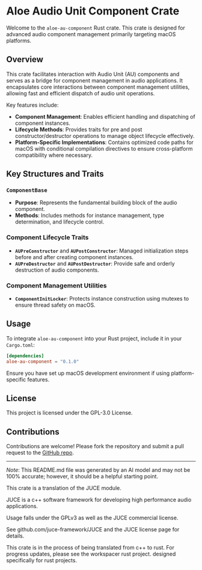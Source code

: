 # Aloe Audio Unit Component Crate

Welcome to the `aloe-au-component` Rust crate. This crate is designed for advanced audio component management primarily targeting macOS platforms.

## Overview

This crate facilitates interaction with Audio Unit (AU) components and serves as a bridge for component management in audio applications. It encapsulates core interactions between component management utilities, allowing fast and efficient dispatch of audio unit operations.

Key features include:
- **Component Management**: Enables efficient handling and dispatching of component instances.
- **Lifecycle Methods**: Provides traits for pre and post constructor/destructor operations to manage object lifecycle effectively.
- **Platform-Specific Implementations**: Contains optimized code paths for macOS with conditional compilation directives to ensure cross-platform compatibility where necessary.

## Key Structures and Traits

### `ComponentBase`
- **Purpose**: Represents the fundamental building block of the audio component.
- **Methods**: Includes methods for instance management, type determination, and lifecycle control.

### Component Lifecycle Traits
- **`AUPreConstructor`** and **`AUPostConstructor`**: Managed initialization steps before and after creating component instances.
- **`AUPreDestructor`** and **`AUPostDestructor`**: Provide safe and orderly destruction of audio components.

### Component Management Utilities
- **`ComponentInitLocker`**: Protects instance construction using mutexes to ensure thread safety on macOS.

## Usage

To integrate `aloe-au-component` into your Rust project, include it in your `Cargo.toml`:

```toml
[dependencies]
aloe-au-component = "0.1.0"
```

Ensure you have set up macOS development environment if using platform-specific features.

## License

This project is licensed under the GPL-3.0 License.

## Contributions

Contributions are welcome! Please fork the repository and submit a pull request to the [GitHub repo](https://github.com/klebs6/aloe-rs).

***

_Note_: This README.md file was generated by an AI model and may not be 100% accurate; however, it should be a helpful starting point.


This crate is a translation of the JUCE module.

JUCE is a c++ software framework for developing high performance audio applications.

Usage falls under the GPLv3 as well as the JUCE commercial license.

See github.com/juce-framework/JUCE and the JUCE license page for details.

This crate is in the process of being translated from c++ to rust. For progress updates, please see the workspacer rust project. designed specifically for rust projects.
